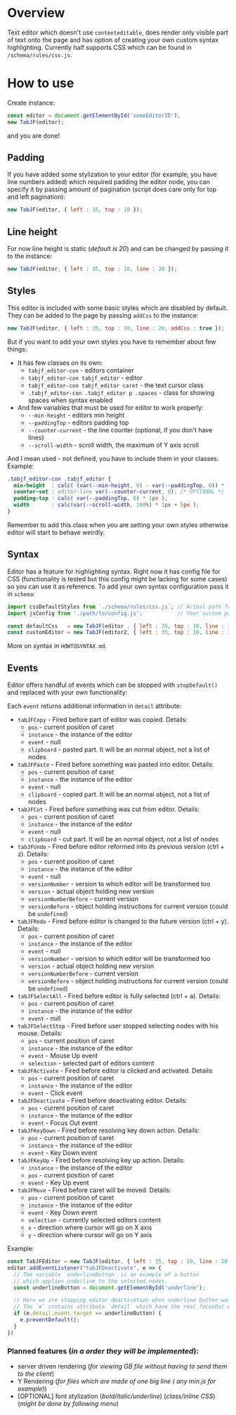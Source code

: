 # Overview

Text editor which doesn't use `contenteditable`, does render only visible part of text onto the page and has option of creating your own custom syntax highlighting. Currently half supports CSS which can be found in `/schema/rules/css.js`.

# How to use

Create instance:
```js
const editor = document.getElementById('someEditorID');
new TabJF(editor);
```
and you are done!

## Padding

If you have added some stylization to your editor (for example, you have line numbers added) which required padding the editor node, you can specify it by passing amount of pagination (script does care only for top and left pagination):

```js
new TabJF(editor, { left : 35, top : 10 });
```

## Line height

For now line height is static (_default is 20_) and can be changed by passing it to the instance:

```js
new TabJF(editor, { left : 35, top : 10, line : 20 });
```

## Styles

This editor is included with some basic styles which are disabled by default. They can be added to the page by passing `addCss` to the instance:

```js
new TabJF(editor, { left : 35, top : 10, line : 20, addCss : true });
```

But if you want to add your own styles you have to remember about few things:
- It has few classes on its own:
  - `tabjf_editor-con` - editors container
  - `tabjf_editor-con tabjf_editor` - editor
  - `tabjf_editor-con tabjf_editor caret` - the text cursor class
  - `.tabjf_editor-con .tabjf_editor p .spaces` - class for showing spaces when syntax enabled
- And few variables that must be used for editor to work properly:
  - `--min-height` - editors min height
  - `--paddingTop` - editors padding top
  - `--counter-current` - the line counter (optional, if you don't have lines)
  - `--scroll-width` - scroll width, the maximum of Y axis scroll

And I mean used - not defined, you have to include them in your classes. Example:

```css
.tabjf_editor-con .tabjf_editor {
  min-height  : calc( (var(--min-height, 0) - var(--paddingTop, 0)) * 1px);
  counter-set : editor-line var(--counter-current, 0); /* OPTIONAL */
  padding-top : calc( var(--paddingTop, 0) * 1px );
  width       : calc(var(--scroll-width, 100%) * 1px + 5px );
}
```

Remember to add this class when you are setting your own styles otherwise editor will start to behave weirdly.

## Syntax

Editor has a feature for highlighting syntax. Right now it has config file for CSS (functionality is tested but this config might be lacking for some cases) so you can use it as reference. To add your own syntax configuration pass it in `schema`:

```js
import cssDefaultStyles from `./schema/rules/css.js`; // Actual path for the default configuration
import jsConfig from './path/to/config.js';           // Your custom path to the file

const defaultCss   = new TabJF(editor , { left : 35, top : 10, line : 20, addCss : true, schema : cssDefaultStyles });
const customEditor = new TabJF(editor2, { left : 35, top : 10, line : 20, addCss : true, schema : jsConfig         });
```

More on syntax in `HOWTOSYNTAX.md`.

## Events

Editor offers handful of events which can be stopped with `stopDefault()` and replaced with your own functionality:

Each `event` returns additional information in `detail` attribute:
- `tabJFCopy` - Fired before part of editor was copied. Details:
  - `pos` - current position of caret
  - `instance` - the instance of the editor
  - `event` - null
  - `clipboard` - pasted part. It will be an normal object, not a list of nodes
- `tabJFPaste` - Fired before something was pasted into editor. Details:
  - `pos` - current position of caret
  - `instance` - the instance of the editor
  - `event` - null
  - `clipboard` - copied part. It will be an normal object, not a list of nodes
- `tabJFCut` - Fired before something was cut from editor. Details:
  - `pos` - current position of caret
  - `instance` - the instance of the editor
  - `event` - null
  - `clipboard` - cut part. It will be an normal object, not a list of nodes
- `tabJFUndo` - Fired before editor reformed into its previous version (ctrl + z). Details:
  - `pos` - current position of caret
  - `instance` - the instance of the editor
  - `event` - null
  - `versionNumber` - version to which editor will be transformed too
  - `version` - actual object holding new version
  - `versionNumberBefore` - current version
  - `versionBefore` - object holding instructions for current version (could be `undefined`)
- `tabJFRedo` - Fired before editor is changed to the future version (ctrl + y). Details:
  - `pos` - current position of caret
  - `instance` - the instance of the editor
  - `event` - null
  - `versionNumber` - version to which editor will be transformed too
  - `version` - actual object holding new version
  - `versionNumberBefore` - current version
  - `versionBefore` - object holding instructions for current version (could be `undefined`)
- `tabJFSelectAll` - Fired before editor is fully selected (ctrl + a). Details:
  - `pos` - current position of caret
  - `instance` - the instance of the editor
  - `event` - null
- `tabJFSelectStop` - Fired before user stopped selecting nodes with his mouse. Details:
  - `pos` - current position of caret
  - `instance` - the instance of the editor
  - `event` - Mouse Up event
  - `selection` - selected part of editors content
- `tabJFActivate` - Fired before editor is clicked and activated. Details:
  - `pos` - current position of caret
  - `instance` - the instance of the editor
  - `event` - Click event
- `tabJFDeactivate` - Fired before deactivating editor. Details:
  - `pos` - current position of caret
  - `instance` - the instance of the editor
  - `event` - Focus Out event
- `tabJFKeyDown` - Fired before resolving key down action. Details:
  - `pos` - current position of caret
  - `instance` - the instance of the editor
  - `event` - Key Down event
- `tabJFKeyUp` - Fired before resolving key up action. Details:
  - `instance` - the instance of the editor
  - `pos` - current position of caret
  - `event` - Key Up event
- `tabJFMove` - Fired before caret will be moved. Details:
  - `pos` - current position of caret
  - `instance` - the instance of the editor
  - `event` - Key Down event
  - `selection` - currently selected editors content
  - `x` - direction where cursor will go on X axis
  - `y` - direction where cursor will go on Y axis

Example:

```js
const TabJFEditor = new TabJF(editor, { left : 35, top : 10, line : 20 });
editor.addEventListener("tabJFDeactivate", e => {
  // The variable `underlineButton` is an example of a button
  // which applies underline to the selected nodes.
  const underlineButton = document.getElementById('underline');

  // Here we are stopping editor deactivation when underline button was pressed.
  // The `e` contains attribute `detail` which have the real focusOut event in `event`
  if (e.detail.event.target == underlineButton) {
    e.preventDefault();
  }
})
```

### Planned features (_in a order they will be implemented_):
  - server driven rendering (_for viewing GB file without having to send them to the client_)
  - Y Rendering (_for files which are made of one big line ( any min.js for example)_)
  - [OPTIONAL] font stylization (_bold/italic/underline_) (_class/inline CSS_) (_might be done by following menu_)
